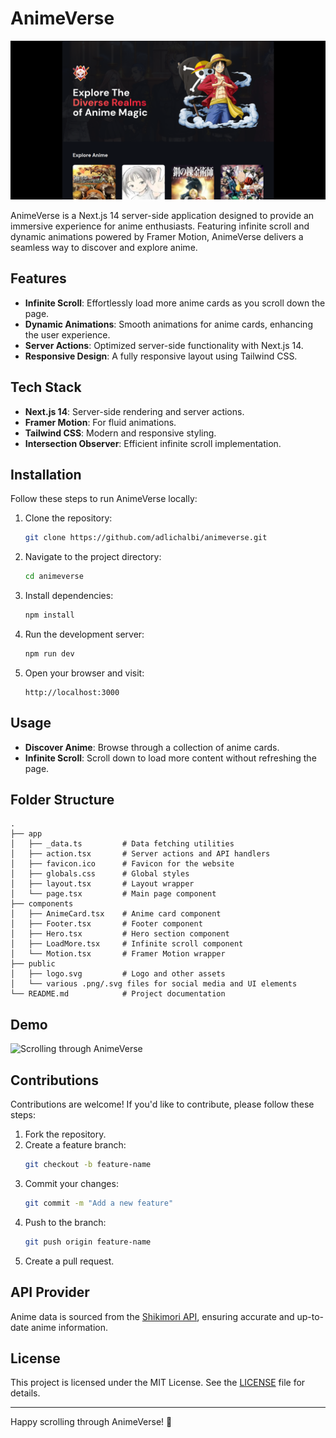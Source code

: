 # AnimeVerse

![AnimeVerse Screenshot](/public/animeverse.png)

AnimeVerse is a Next.js 14 server-side application designed to provide an immersive experience for anime enthusiasts. Featuring infinite scroll and dynamic animations powered by Framer Motion, AnimeVerse delivers a seamless way to discover and explore anime.

## Features

- **Infinite Scroll**: Effortlessly load more anime cards as you scroll down the page.
- **Dynamic Animations**: Smooth animations for anime cards, enhancing the user experience.
- **Server Actions**: Optimized server-side functionality with Next.js 14.
- **Responsive Design**: A fully responsive layout using Tailwind CSS.

## Tech Stack

- **Next.js 14**: Server-side rendering and server actions.
- **Framer Motion**: For fluid animations.
- **Tailwind CSS**: Modern and responsive styling.
- **Intersection Observer**: Efficient infinite scroll implementation.

## Installation

Follow these steps to run AnimeVerse locally:

1. Clone the repository:

   ```bash
   git clone https://github.com/adlichalbi/animeverse.git
   ```

2. Navigate to the project directory:

   ```bash
   cd animeverse
   ```

3. Install dependencies:

   ```bash
   npm install
   ```

4. Run the development server:

   ```bash
   npm run dev
   ```

5. Open your browser and visit:
   ```
   http://localhost:3000
   ```

## Usage

- **Discover Anime**: Browse through a collection of anime cards.
- **Infinite Scroll**: Scroll down to load more content without refreshing the page.

## Folder Structure

```
.
├── app
│   ├── _data.ts         # Data fetching utilities
│   ├── action.tsx       # Server actions and API handlers
│   ├── favicon.ico      # Favicon for the website
│   ├── globals.css      # Global styles
│   ├── layout.tsx       # Layout wrapper
│   └── page.tsx         # Main page component
├── components
│   ├── AnimeCard.tsx    # Anime card component
│   ├── Footer.tsx       # Footer component
│   ├── Hero.tsx         # Hero section component
│   ├── LoadMore.tsx     # Infinite scroll component
│   └── Motion.tsx       # Framer Motion wrapper
├── public
│   ├── logo.svg         # Logo and other assets
│   └── various .png/.svg files for social media and UI elements
└── README.md            # Project documentation
```

## Demo

![Scrolling through AnimeVerse](/public/demo.gif)

## Contributions

Contributions are welcome! If you'd like to contribute, please follow these steps:

1. Fork the repository.
2. Create a feature branch:
   ```bash
   git checkout -b feature-name
   ```
3. Commit your changes:
   ```bash
   git commit -m "Add a new feature"
   ```
4. Push to the branch:
   ```bash
   git push origin feature-name
   ```
5. Create a pull request.

## API Provider

Anime data is sourced from the [Shikimori API](https://shikimori.one), ensuring accurate and up-to-date anime information.

## License

This project is licensed under the MIT License. See the [LICENSE](LICENSE) file for details.

---

Happy scrolling through AnimeVerse! 🌟
